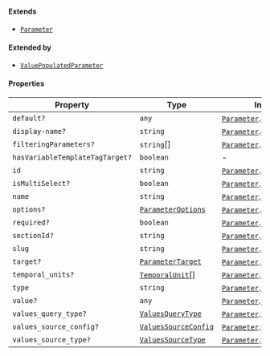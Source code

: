 #### Extends

* [`Parameter`](./generated/html/Parameter.md)

#### Extended by

* [`ValuePopulatedParameter`](./generated/html/ValuePopulatedParameter.md)

#### Properties

| Property                                                                  | Type                                                           | Inherited from                                                                                                            |
| ------------------------------------------------------------------------- | -------------------------------------------------------------- | ------------------------------------------------------------------------------------------------------------------------- |
| <a id="default"></a> `default?`                                           | `any`                                                          | [`Parameter`](./generated/html/Parameter.md).[`default`](./generated/html/Parameter.md#default)                           |
| <a id="display-name"></a> `display-name?`                                 | `string`                                                       | [`Parameter`](./generated/html/Parameter.md).[`display-name`](./generated/html/Parameter.md#display-name)                 |
| <a id="filteringparameters"></a> `filteringParameters?`                   | `string`\[]                                                    | [`Parameter`](./generated/html/Parameter.md).[`filteringParameters`](./generated/html/Parameter.md#filteringparameters)   |
| <a id="hasvariabletemplatetagtarget"></a> `hasVariableTemplateTagTarget?` | `boolean`                                                      | -                                                                                                                         |
| <a id="id"></a> `id`                                                      | `string`                                                       | [`Parameter`](./generated/html/Parameter.md).[`id`](./generated/html/Parameter.md#id)                                     |
| <a id="ismultiselect"></a> `isMultiSelect?`                               | `boolean`                                                      | [`Parameter`](./generated/html/Parameter.md).[`isMultiSelect`](./generated/html/Parameter.md#ismultiselect)               |
| <a id="name"></a> `name`                                                  | `string`                                                       | [`Parameter`](./generated/html/Parameter.md).[`name`](./generated/html/Parameter.md#name)                                 |
| <a id="options"></a> `options?`                                           | [`ParameterOptions`](./generated/html/ParameterOptions.md)     | [`Parameter`](./generated/html/Parameter.md).[`options`](./generated/html/Parameter.md#options)                           |
| <a id="required"></a> `required?`                                         | `boolean`                                                      | [`Parameter`](./generated/html/Parameter.md).[`required`](./generated/html/Parameter.md#required)                         |
| <a id="sectionid"></a> `sectionId?`                                       | `string`                                                       | [`Parameter`](./generated/html/Parameter.md).[`sectionId`](./generated/html/Parameter.md#sectionid)                       |
| <a id="slug"></a> `slug`                                                  | `string`                                                       | [`Parameter`](./generated/html/Parameter.md).[`slug`](./generated/html/Parameter.md#slug)                                 |
| <a id="target"></a> `target?`                                             | [`ParameterTarget`](./generated/html/ParameterTarget.md)       | [`Parameter`](./generated/html/Parameter.md).[`target`](./generated/html/Parameter.md#target)                             |
| <a id="temporal_units"></a> `temporal_units?`                             | [`TemporalUnit`](./generated/html/TemporalUnit.md)\[]          | [`Parameter`](./generated/html/Parameter.md).[`temporal_units`](./generated/html/Parameter.md#temporal_units)             |
| <a id="type"></a> `type`                                                  | `string`                                                       | [`Parameter`](./generated/html/Parameter.md).[`type`](./generated/html/Parameter.md#type)                                 |
| <a id="value"></a> `value?`                                               | `any`                                                          | [`Parameter`](./generated/html/Parameter.md).[`value`](./generated/html/Parameter.md#value)                               |
| <a id="values_query_type"></a> `values_query_type?`                       | [`ValuesQueryType`](./generated/html/ValuesQueryType.md)       | [`Parameter`](./generated/html/Parameter.md).[`values_query_type`](./generated/html/Parameter.md#values_query_type)       |
| <a id="values_source_config"></a> `values_source_config?`                 | [`ValuesSourceConfig`](./generated/html/ValuesSourceConfig.md) | [`Parameter`](./generated/html/Parameter.md).[`values_source_config`](./generated/html/Parameter.md#values_source_config) |
| <a id="values_source_type"></a> `values_source_type?`                     | [`ValuesSourceType`](./generated/html/ValuesSourceType.md)     | [`Parameter`](./generated/html/Parameter.md).[`values_source_type`](./generated/html/Parameter.md#values_source_type)     |
